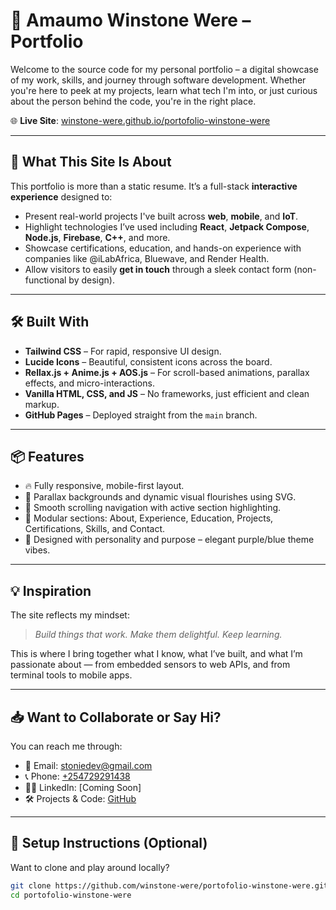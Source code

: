 # 🧠 Amaumo Winstone Were – Portfolio

Welcome to the source code for my personal portfolio – a digital showcase of my work, skills, and journey through software development. Whether you're here to peek at my projects, learn what tech I'm into, or just curious about the person behind the code, you're in the right place.

🌐 **Live Site**: [winstone-were.github.io/portofolio-winstone-were](https://winstone-were.github.io/portofolio-winstone-were)

---

## 🚀 What This Site Is About

This portfolio is more than a static resume. It’s a full-stack **interactive experience** designed to:

- Present real-world projects I've built across **web**, **mobile**, and **IoT**.
- Highlight technologies I’ve used including **React**, **Jetpack Compose**, **Node.js**, **Firebase**, **C++**, and more.
- Showcase certifications, education, and hands-on experience with companies like @iLabAfrica, Bluewave, and Render Health.
- Allow visitors to easily **get in touch** through a sleek contact form (non-functional by design).

---

## 🛠️ Built With

- **Tailwind CSS** – For rapid, responsive UI design.
- **Lucide Icons** – Beautiful, consistent icons across the board.
- **Rellax.js + Anime.js + AOS.js** – For scroll-based animations, parallax effects, and micro-interactions.
- **Vanilla HTML, CSS, and JS** – No frameworks, just efficient and clean markup.
- **GitHub Pages** – Deployed straight from the `main` branch.

---

## 📦 Features

- 🔥 Fully responsive, mobile-first layout.
- 🎨 Parallax backgrounds and dynamic visual flourishes using SVG.
- 🧭 Smooth scrolling navigation with active section highlighting.
- 🧾 Modular sections: About, Experience, Education, Projects, Certifications, Skills, and Contact.
- 🌌 Designed with personality and purpose – elegant purple/blue theme vibes.

---

## 💡 Inspiration

The site reflects my mindset:  
> *Build things that work. Make them delightful. Keep learning.*

This is where I bring together what I know, what I’ve built, and what I’m passionate about — from embedded sensors to web APIs, and from terminal tools to mobile apps.

---

## 📥 Want to Collaborate or Say Hi?

You can reach me through:
- 📧 Email: [stoniedev@gmail.com](mailto:stoniedev@gmail.com)
- 📞 Phone: [+254729291438](tel:+254729291438)
- 🧑‍💼 LinkedIn: [Coming Soon]
- 🛠️ Projects & Code: [GitHub](https://github.com/winstone-were)

---

## 🔧 Setup Instructions (Optional)

Want to clone and play around locally?

```bash
git clone https://github.com/winstone-were/portofolio-winstone-were.git
cd portofolio-winstone-were